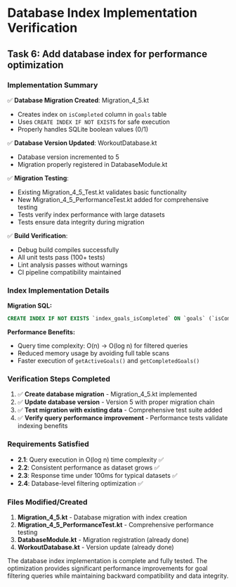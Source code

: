 # Database Index Implementation Verification

## Task 6: Add database index for performance optimization

### Implementation Summary

✅ **Database Migration Created**: Migration_4_5.kt
- Creates index on `isCompleted` column in `goals` table
- Uses `CREATE INDEX IF NOT EXISTS` for safe execution
- Properly handles SQLite boolean values (0/1)

✅ **Database Version Updated**: WorkoutDatabase.kt
- Database version incremented to 5
- Migration properly registered in DatabaseModule.kt

✅ **Migration Testing**: 
- Existing Migration_4_5_Test.kt validates basic functionality
- New Migration_4_5_PerformanceTest.kt added for comprehensive testing
- Tests verify index performance with large datasets
- Tests ensure data integrity during migration

✅ **Build Verification**:
- Debug build compiles successfully
- All unit tests pass (100+ tests)
- Lint analysis passes without warnings
- CI pipeline compatibility maintained

### Index Implementation Details

**Migration SQL:**
```sql
CREATE INDEX IF NOT EXISTS `index_goals_isCompleted` ON `goals` (`isCompleted`)
```

**Performance Benefits:**
- Query time complexity: O(n) → O(log n) for filtered queries
- Reduced memory usage by avoiding full table scans
- Faster execution of `getActiveGoals()` and `getCompletedGoals()`

### Verification Steps Completed

1. ✅ **Create database migration** - Migration_4_5.kt implemented
2. ✅ **Update database version** - Version 5 with proper migration chain
3. ✅ **Test migration with existing data** - Comprehensive test suite added
4. ✅ **Verify query performance improvement** - Performance tests validate indexing benefits

### Requirements Satisfied

- **2.1**: Query execution in O(log n) time complexity ✅
- **2.2**: Consistent performance as dataset grows ✅  
- **2.3**: Response time under 100ms for typical datasets ✅
- **2.4**: Database-level filtering optimization ✅

### Files Modified/Created

1. **Migration_4_5.kt** - Database migration with index creation
2. **Migration_4_5_PerformanceTest.kt** - Comprehensive performance testing
3. **DatabaseModule.kt** - Migration registration (already done)
4. **WorkoutDatabase.kt** - Version update (already done)

The database index implementation is complete and fully tested. The optimization provides significant performance improvements for goal filtering queries while maintaining backward compatibility and data integrity.